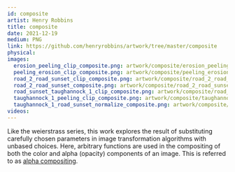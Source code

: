 ```yaml
---
id: composite
artist: Henry Robbins
title: composite
date: 2021-12-19
medium: PNG
link: https://github.com/henryrobbins/artwork/tree/master/composite
physical:
images:
  erosion_peeling_clip_composite.png: artwork/composite/erosion_peeling_clip_composite.jpeg
  peeling_erosion_clip_composite.png: artwork/composite/peeling_erosion_clip_composite.jpeg
  road_2_road_sunset_clip_composite.png: artwork/composite/road_2_road_sunset_clip_composite.jpeg
  road_2_road_sunset_composite.png: artwork/composite/road_2_road_sunset_composite.jpeg
  road_sunset_taughannock_1_clip_composite.png: artwork/composite/road_sunset_taughannock_1_clip_composite.jpeg
  taughannock_1_peeling_clip_composite.png: artwork/composite/taughannock_1_peeling_clip_composite.jpeg
  taughannock_1_road_sunset_normalize_composite.png: artwork/composite/taughannock_1_road_sunset_normalize_composite.jpeg
videos:
---
```

Like the weierstrass series, this work explores the result of substituting
carefully chosen parameters in image transformation algorithms with unbased
choices. Here, arbitrary functions are used in the compositing of both the
color and alpha (opacity) components of an image. This is referred to as
[alpha compositing](https://en.wikipedia.org/wiki/Alpha_compositing).
